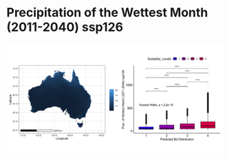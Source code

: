 # Precipitation of the Wettest Month (2011-2040) ssp126
![image info](../../Analysis_Plots/Full_Extent_OnlyEnvs/Prec_of_Wettest_Month_1140_126.png)